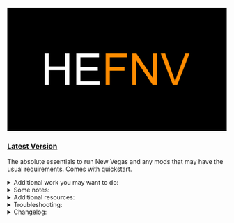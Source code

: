 ![HyperEssentials Branding](https://raw.githubusercontent.com/Biblioklept/hyperessentials/main/img/hefnv.png)

### [Latest Version](https://github.com/Biblioklept/hyperessentials/releases/tag/HEFNV.2.1.0)

The absolute essentials to run New Vegas and any mods that may have the usual requirements. Comes with quickstart.

<details>
<summary>Additional work you may want to do:</summary>
<br>

- **Run the Ultimate Edition ESM Fixes installer.** The Ultimate Edition ESM Fixes installer requires administrator permissions, so you'll need to open the mod folder and go to build to run the installer, as it isnt recommended to run MO2 in administrator unless absolutely necessary.
- **Fix your weapon meshes.** Weapon mesh fixes are not included by default, as they're aren't a hard requirement to get your game running bug-free, however, many do still like using them. So a guide is provided [here](./MIM-GUIDE).
- **Tweak the game a little more.** Some things of the vanilla game still bothered me, but aren't strictly bug fixes, this is where the [recommended tweaks](./RECOMMENDED-TWEAKS) come in. Ideally removes some annoyances that I found in the base game.

</details>

<details>
<summary>Some notes:</summary>
<br>

- I would recommend using a different name beyond HE-FNV/HEFNV. This will be your modlist in the end after all.
- The `User - INIs` file that is provided is so that you can easily reinstall and revert your INI files. It's also to prevent changes to the base INI files. IF you do not plan to change the files, you are free to disable it.

</details>

<details>
<summary>Additional resources:</summary>
<br>

- [Viva New Vegas](https://vivanewvegas.moddinglinked.com) - you can skip everything the base section, as it's all covered in this list.
- [DUST Installation](./DUST-GUIDE)
- [Wall_SoGB's Performance and Stability Guide](https://performance.moddinglinked.com) - Stewie Tweaks and NVTF changes are included, however the rest couldn't be provided, as they're system tweaks and highly dependent on your system.
- [Salamand3r's Texture Guide](https://salamand3r.fail/texture-guide) - a very good resource for overhauling New Vegas and TTW visually.

</details>

<details>
<summary>Troubleshooting:</summary>
<br>

~~Problem: Installers won't run when I run them from MO2.~~
~~- Run them by going to the build folder using Windows Explorer. They require administrator permissions.~~

</details>

<details>
<summary>Changelog:</summary>
<br>

__Update 2.1.0__

ADDED:
- B42 Optics - Real Time Reflections Patch
- Smooth True Iron Sights Camera
- Manual Reload and Ammo Memory
- Cookable Grenades
- Double Jump and Coyote Time
- Faster Main Menu
- Jump While Aiming
- Compass Height Indicator
- Auto-Save Manager
- Faster Sleep-Wait
- WASD Menu Controls
- Menu Search
- lStewieAl's Engine Optimizations
- Yukichigai Unofficial Patch - YUP
- Unofficial Patch NVSE Plus
- Aqua Performa - Strip Performance Fix
- Elijah Missing Distortion Fix
- Assorted Voice Popping Fixes
- ExRB - YUP Patch
- Ammo Script Fixes
- The Mod Configuration Menu
- The Mod Configuration Menu - Bug Fix 2
- Vanilla UI Plus

UPDATED:
- New Vegas Script Extender (NVSE xNVSE)
- JIP LN NVSE Plugin
- SUP NVSE Plugin
- B42 Optics
- B42 Inject
- lStewieAl's Tweaks and Engine Fixes
- FNV Mod Limit Fix
- Depth of Field Fix - NVSE
- Real Time Reflections - NVSE
- Iron Sights Aligned

REMOVED:
- Fallout New Vegas Unofficial Patch
- Elijah Voice Audio Files Fix

OTHER NOTES:
- Added User Interface seperator
- Added an OPTIONAL tag next to the optional stuff. To make it more apparent.

__Update 2.0.0__

ADDED:
- Fallout New Vegas Unofficial Patch
- HIPControl - Weapon Idle Position Adjuster - ESPless
- Weapon Based fNearDistance ESPLess
- Basic Console Autocomplete
- Improved Console (NVSE)
- B42 Optics - ESPless
- B42 Inject - Animated Item Use - ESPless
- Depth of Field Fix - NVSE
- Fallout Alpha Rendering Tweaks - NVSE
- Muzzle Flash Light Fix - NVSE
- PipBoyOn Node Fixes (New Vegas Version)
- Consistent Spread - Firearms Accuracy and Wobble Fix
- Improved LOD Noise Texture

UPDATED:
- JIP LN NVSE Plugin
- JohnnyGuitar NVSE
- NVTF - New Vegas Tick Fix
- Exterior Emittance Fix - NVSE
- ISControl Enabler and Ironsights adjuster (now ESPless)
- Console Paste Support
- SUP NVSE
- NVTF - INI
- User - INIs

REMOVED:
- Yukichigai Unofficial Patch - YUP
- Unofficial Patch NVSE Plus
- Aqua Performa - Strip Performance Fix
- Vanilla Iron Sights Realligned - Redux

OTHER NOTES:
- Separated NVSE mods into different sections.

__Update 1.2.2__

ADDED:
- User - INIs

OTHER NOTES
- List is now installable.

__Update 1.2.1:__

ADDED:
- yUI - User Ynterface
- Matched Cursor - Fallout New Vegas
- yUI - User Ynterface - INI

__Update 1.2.0:__

ADDED:
- New Vegas Mesh Improvement Mod - NVMIM
- Elijah Voice Audio Files Fix
- ExRB - Extended Roombounds
- Strip Lights Region Fix
- Crafting Consistency Fix

UPDATED:
- NVTF - New Vegas Tick Fix
- ShowOff xNVSE Plugin

REMOVED:
- TTW Support: It has been moved to its [own modlist](https://github.com/Biblioklept/hyperessentials/tree/main/he-ttw).

__Update 1.1.0:__

ADDED:
- High Resolution Water Fog - Water Aliasing Fix
- High Resolution Screens
- High Resolution Bloom NVSE
- Pip-Boy Light Flicker Fix - NVSE
- Pip-Boy Shading Fix NVSE
- MoonlightNVSE

UPDATED:
- Stewie Tweaks Essentials INI
- Modlist Thumbnail

REMOVED:
- Installers in dropdown for executables, caused too much confusion.

OTHER NOTES:
- Reordered the modlist in the utilities section, further reordering will be done if needed.

__Update 1.0.2:__

ADDED:
- NVTF - New Vegas Tick Fix - INI

UPDATED:
- JIP LN NVSE Plugin
- NVTF - New Vegas Tick Fix

__Update 1.0.1:__

ADDED:
- Vanilla Iron Sights Realligned - Redux

UPDATED:
- AnhNVSE

REMOVED:
- Vanilla Iron Sights Realligned

__Update 1.0.0:__
- Inital release.

</details>
